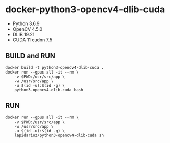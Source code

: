 # docker-python3-opencv4-dlib-cuda

* Python 3.6.9
* OpenCV 4.5.0
* DLIB 19.21
* CUDA 11 cudnn 7.5

## BUILD and RUN
```
docker build -t python3-opencv4-dlib-cuda .
docker run --gpus all -it --rm \
    -v $PWD:/usr/src/app \
    -w /usr/src/app \
    -u $(id -u):$(id -g) \
    python3-opencv4-dlib-cuda bash
```
## RUN
```
docker run --gpus all -it --rm \
    -v $PWD:/usr/src/app \
    -w /usr/src/app \
    -u $(id -u):$(id -g) \
    lapidarioz/python3-opencv4-dlib-cuda sh
```
